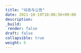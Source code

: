 ```yaml
---
title: "动态与公告"
date: 2021-10-19T10:08:56+09:00
description:
_build:
 render: false 
draft: false
collapsible: true
weight: 5
---
```

